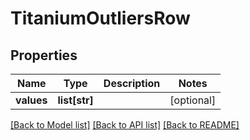 # TitaniumOutliersRow


## Properties
Name | Type | Description | Notes
------------ | ------------- | ------------- | -------------
**values** | **list[str]** |  | [optional] 

[[Back to Model list]](../README.md#documentation-for-models) [[Back to API list]](../README.md#documentation-for-api-endpoints) [[Back to README]](../README.md)


